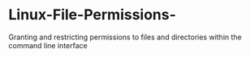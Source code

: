 # Linux-File-Permissions-
Granting and restricting permissions to files and directories within the command line interface
